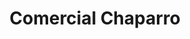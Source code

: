 ---
title: "Comercial Chaparro"
url: /cochabamba/comercial-chaparro/
shop: piezas de automóviles
---
